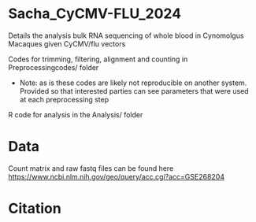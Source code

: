# Sacha_CyCMV-FLU_2024
Details the analysis bulk RNA sequencing of whole blood in Cynomolgus Macaques given CyCMV/flu vectors  

Codes for trimming, filtering, alignment and counting in Preprocessingcodes/ folder
* Note: as is these codes are likely not reproducible on another system.  Provided so that interested parties can see parameters that were used at each preprocessing step 

R code for analysis in the Analysis/ folder 

# Data 
Count matrix and raw fastq files can be found here https://www.ncbi.nlm.nih.gov/geo/query/acc.cgi?acc=GSE268204

# Citation
